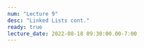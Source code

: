 ```yaml
---
num: "Lecture 9"
desc: "Linked Lists cont."
ready: true
lecture_date: 2022-08-18 09:30:00.00-7:00
---
```

